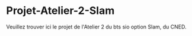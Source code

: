 # Projet-Atelier-2-Slam

Veuillez trouver ici le projet de l'Atelier 2 du bts sio option Slam, du CNED.
